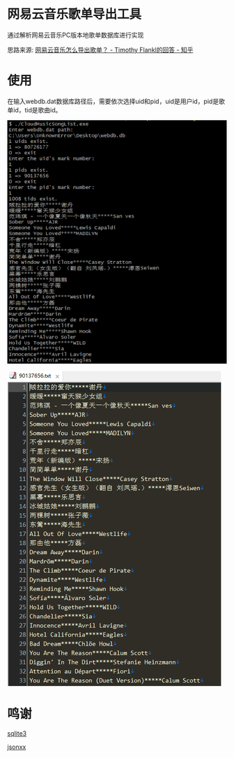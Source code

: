 # 网易云音乐歌单导出工具

通过解析网易云音乐PC版本地歌单数据库进行实现

思路来源: [网易云音乐怎么导出歌单？ - Timothy Flankl的回答 - 知乎](https://www.zhihu.com/question/31816805/answer/282019014)

# 使用

在输入webdb.dat数据库路径后，需要依次选择uid和pid，uid是用户id，pid是歌单id，tid是歌曲id。

![效果一](./assets/20210312114406.png)

![效果二](./assets/20210312114436.png)

# 鸣谢

[sqlite3](https://www.sqlite.org/index.html)

[jsonxx](https://github.com/Nomango/jsonxx)





